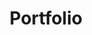---
layout: page
title: Portfolio
permalink: "/portfolio/"
no_content: true
image: "/uploads/portfolio.jpg"
---